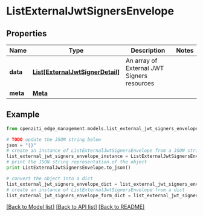 # ListExternalJwtSignersEnvelope


## Properties
Name | Type | Description | Notes
------------ | ------------- | ------------- | -------------
**data** | [**List[ExternalJwtSignerDetail]**](ExternalJwtSignerDetail.md) | An array of External JWT Signers resources | 
**meta** | [**Meta**](Meta.md) |  | 

## Example

```python
from openziti_edge_management.models.list_external_jwt_signers_envelope import ListExternalJwtSignersEnvelope

# TODO update the JSON string below
json = "{}"
# create an instance of ListExternalJwtSignersEnvelope from a JSON string
list_external_jwt_signers_envelope_instance = ListExternalJwtSignersEnvelope.from_json(json)
# print the JSON string representation of the object
print ListExternalJwtSignersEnvelope.to_json()

# convert the object into a dict
list_external_jwt_signers_envelope_dict = list_external_jwt_signers_envelope_instance.to_dict()
# create an instance of ListExternalJwtSignersEnvelope from a dict
list_external_jwt_signers_envelope_form_dict = list_external_jwt_signers_envelope.from_dict(list_external_jwt_signers_envelope_dict)
```
[[Back to Model list]](../README.md#documentation-for-models) [[Back to API list]](../README.md#documentation-for-api-endpoints) [[Back to README]](../README.md)


